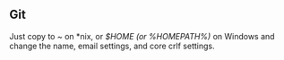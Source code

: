 ## Git

Just copy to *~* on \*nix, or *$HOME (or %HOMEPATH%)* on Windows and change the name, email settings, and core crlf settings.

